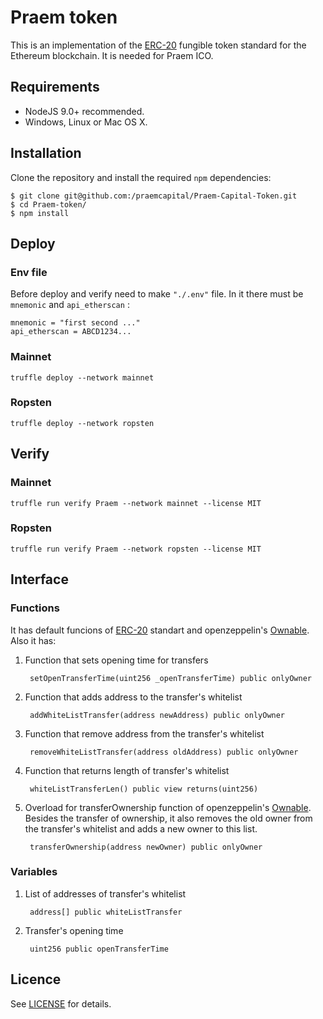 # Praem token

This is an implementation of the [ERC-20](https://github.com/ethereum/EIPs/blob/master/EIPS/eip-20.md) fungible token standard for the Ethereum blockchain. It is needed for Praem ICO.

## Requirements

* NodeJS 9.0+ recommended.
* Windows, Linux or Mac OS X.

## Installation

Clone the repository and install the required `npm` dependencies:

```
$ git clone git@github.com:/praemcapital/Praem-Capital-Token.git
$ cd Praem-token/
$ npm install
```

## Deploy

### Env file

Before deploy and verify need to make `"./.env"` file. In it there must be `mnemonic` and `api_etherscan` :

    mnemonic = "first second ..."
    api_etherscan = ABCD1234...

### Mainnet

    truffle deploy --network mainnet

### Ropsten

    truffle deploy --network ropsten

## Verify

### Mainnet

    truffle run verify Praem --network mainnet --license MIT

### Ropsten

    truffle run verify Praem --network ropsten --license MIT

## Interface

### Functions

It has default funcions of [ERC-20](https://github.com/ethereum/EIPs/blob/master/EIPS/eip-20.md) standart and openzeppelin's [Ownable](https://github.com/OpenZeppelin/openzeppelin-contracts/blob/v3.2.0/contracts/access/Ownable.sol). Also it has:

1) Function that sets opening time for transfers

        setOpenTransferTime(uint256 _openTransferTime) public onlyOwner

2) Function that adds address to the transfer's whitelist

        addWhiteListTransfer(address newAddress) public onlyOwner

3) Function that remove address from the transfer's whitelist

        removeWhiteListTransfer(address oldAddress) public onlyOwner

4) Function that returns length of transfer's whitelist

        whiteListTransferLen() public view returns(uint256)

5) Overload for transferOwnership function of openzeppelin's [Ownable](https://github.com/OpenZeppelin/openzeppelin-contracts/blob/v3.2.0/contracts/access/Ownable.sol). Besides the transfer of ownership, it also removes the old owner from the transfer's whitelist and adds a new owner to this list.

        transferOwnership(address newOwner) public onlyOwner

### Variables

1) List of addresses of transfer's whitelist

        address[] public whiteListTransfer

2) Transfer's opening time

        uint256 public openTransferTime

## Licence

See [LICENSE](./LICENSE) for details.
